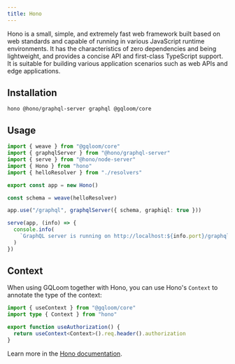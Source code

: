 ```yaml
---
title: Hono
---
```


Hono is a small, simple, and extremely fast web framework built based on web standards and capable of running in various JavaScript runtime environments. It has the characteristics of zero dependencies and being lightweight, and provides a concise API and first-class TypeScript support. It is suitable for building various application scenarios such as web APIs and edge applications.

## Installation

```package-install
hono @hono/graphql-server graphql @gqloom/core
```

## Usage

```ts
import { weave } from "@gqloom/core"
import { graphqlServer } from "@hono/graphql-server"
import { serve } from "@hono/node-server"
import { Hono } from "hono"
import { helloResolver } from "./resolvers"

export const app = new Hono()

const schema = weave(helloResolver)

app.use("/graphql", graphqlServer({ schema, graphiql: true }))

serve(app, (info) => {
  console.info(
    `GraphQL server is running on http://localhost:${info.port}/graphql`
  )
})
```

## Context

When using GQLoom together with Hono, you can use Hono's `Context` to annotate the type of the context:

```ts
import { useContext } from "@gqloom/core"
import type { Context } from "hono"

export function useAuthorization() {
  return useContext<Context>().req.header().authorization
}
```

Learn more in the [Hono documentation](https://hono.dev/docs/api/context). 